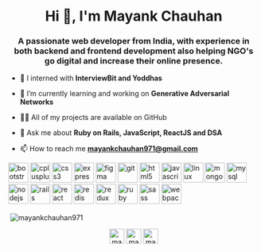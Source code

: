 <h1 align="center">Hi 👋, I'm Mayank Chauhan</h1>
<h3 align="center">A passionate web developer from India, with experience in both backend and frontend development also helping NGO's go digital and increase their online presence.</h3>

- 🔭 I interned with **InterviewBit and Yoddhas**

- 🌱 I’m currently learning and working on **Generative Adversarial Networks**

- 👨‍💻 All of my projects are available on GitHub

- 💬 Ask me about **Ruby on Rails, JavaScript, ReactJS and DSA**

- 📫 How to reach me **mayankchauhan971@gmail.com**

<p align="left"><img src="https://devicons.github.io/devicon/devicon.git/icons/bootstrap/bootstrap-plain.svg" alt="bootstrap" width="40" height="40"/> <img src="https://devicons.github.io/devicon/devicon.git/icons/cplusplus/cplusplus-original.svg" alt="cplusplus" width="40" height="40"/> <img src="https://devicons.github.io/devicon/devicon.git/icons/css3/css3-original-wordmark.svg" alt="css3" width="40" height="40"/> <img src="https://devicons.github.io/devicon/devicon.git/icons/express/express-original-wordmark.svg" alt="express" width="40" height="40"/> <img src="https://www.vectorlogo.zone/logos/figma/figma-icon.svg" alt="figma" width="40" height="40"/> <img src="https://www.vectorlogo.zone/logos/git-scm/git-scm-icon.svg" alt="git" width="40" height="40"/> <img src="https://devicons.github.io/devicon/devicon.git/icons/html5/html5-original-wordmark.svg" alt="html5" width="40" height="40"/> <img src="https://devicons.github.io/devicon/devicon.git/icons/javascript/javascript-original.svg" alt="javascript" width="40" height="40"/> <img src="https://devicons.github.io/devicon/devicon.git/icons/linux/linux-original.svg" alt="linux" width="40" height="40"/> <img src="https://devicons.github.io/devicon/devicon.git/icons/mongodb/mongodb-original-wordmark.svg" alt="mongodb" width="40" height="40"/> <img src="https://devicons.github.io/devicon/devicon.git/icons/mysql/mysql-original-wordmark.svg" alt="mysql" width="40" height="40"/> <img src="https://devicons.github.io/devicon/devicon.git/icons/nodejs/nodejs-original-wordmark.svg" alt="nodejs" width="40" height="40"/> <img src="https://devicons.github.io/devicon/devicon.git/icons/rails/rails-original-wordmark.svg" alt="rails" width="40" height="40"/> <img src="https://devicons.github.io/devicon/devicon.git/icons/react/react-original-wordmark.svg" alt="react" width="40" height="40"/> <img src="https://devicons.github.io/devicon/devicon.git/icons/redis/redis-original-wordmark.svg" alt="redis" width="40" height="40"/> <img src="https://devicons.github.io/devicon/devicon.git/icons/redux/redux-original.svg" alt="redux" width="40" height="40"/> <img src="https://devicons.github.io/devicon/devicon.git/icons/ruby/ruby-original-wordmark.svg" alt="ruby" width="40" height="40"/> <img src="https://devicons.github.io/devicon/devicon.git/icons/sass/sass-original.svg" alt="sass" width="40" height="40"/> <img src="https://devicons.github.io/devicon/devicon.git/icons/webpack/webpack-original.svg" alt="webpack" width="40" height="40"/></p>

<p>&nbsp;<img align="center" src="https://github-readme-stats.vercel.app/api?username=mayankchauhan971&show_icons=true" alt="mayankchauhan971" /></p>

<p align="center">
<a href="https://linkedin.com/in/mayankchauhan971" target="blank"><img align="center" src="https://cdn.jsdelivr.net/npm/simple-icons@3.0.1/icons/linkedin.svg" alt="mayankchauhan971" height="30" width="30" /></a>
<a href="https://instagram.com/mayankchauhan" target="blank"><img align="center" src="https://cdn.jsdelivr.net/npm/simple-icons@3.0.1/icons/instagram.svg" alt="mayankchauhan" height="30" width="30" /></a>
<a href="https://www.leetcode.com/mayach971" target="blank"><img align="center" src="https://cdn.jsdelivr.net/npm/simple-icons@3.0.1/icons/leetcode.svg" alt="mayach971" height="30" width="30" /></a>
</p>

